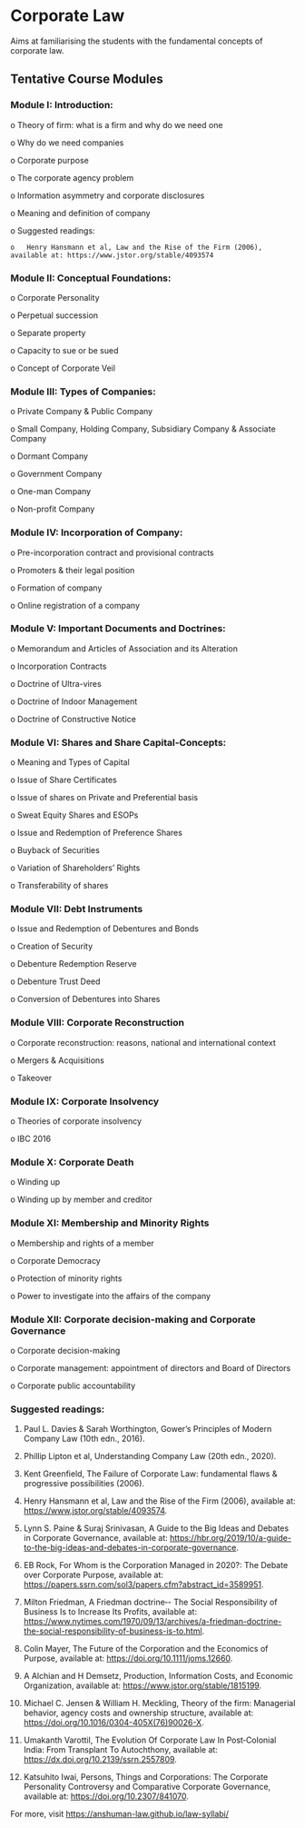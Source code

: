 # Corporate Law
Aims at familiarising the students with the fundamental concepts of corporate law. 


## Tentative Course Modules


### Module I: Introduction:

o	Theory of firm: what is a firm and why do we need one

o	Why do we need companies

o	Corporate purpose

o	The corporate agency problem

o	Information asymmetry and corporate disclosures 

o	Meaning and definition of company 

o	Suggested readings:

    o	Henry Hansmann et al, Law and the Rise of the Firm (2006), available at: https://www.jstor.org/stable/4093574

### Module II: Conceptual Foundations:

o	Corporate Personality

o	Perpetual succession

o	Separate property

o	Capacity to sue or be sued

o	Concept of Corporate Veil

### Module III: Types of Companies:

o	Private Company & Public Company

o	Small Company, Holding Company, Subsidiary Company & Associate Company

o	Dormant Company

o	Government Company

o	One-man Company

o	Non-profit Company


### Module IV: Incorporation of Company:


o	Pre-incorporation contract and provisional contracts 

o	Promoters & their legal position

o	Formation of company 

o	Online registration of a company



### Module V: Important Documents and Doctrines:


o	Memorandum and Articles of Association and its Alteration

o	Incorporation Contracts 

o	Doctrine of Ultra-vires

o	Doctrine of Indoor Management

o	Doctrine of Constructive Notice  



### Module VI: Shares and Share Capital-Concepts:


o	Meaning and Types of Capital 

o	Issue of Share Certificates

o	Issue of shares on Private and Preferential basis

o	Sweat Equity Shares and ESOPs

o	Issue and Redemption of Preference Shares

o	Buyback of Securities

o	Variation of Shareholders’ Rights

o	Transferability of shares 



### Module VII: Debt Instruments


o	Issue and Redemption of Debentures and Bonds

o	Creation of Security

o	Debenture Redemption Reserve

o	Debenture Trust Deed

o	Conversion of Debentures into Shares


### Module VIII: Corporate Reconstruction

o	Corporate reconstruction: reasons, national and international context

o	Mergers & Acquisitions

o	Takeover


### Module IX: Corporate Insolvency

o	Theories of corporate insolvency

o	IBC 2016



### Module X: Corporate Death

o	Winding up

o	Winding up by member and creditor



### Module XI: Membership and Minority Rights

o	Membership and rights of a member

o	Corporate Democracy

o	Protection of minority rights

o	Power to investigate into the affairs of the company



### Module XII: Corporate decision-making and Corporate Governance

o	Corporate decision-making 

o	Corporate management: appointment of directors and Board of Directors

o	Corporate public accountability






### Suggested readings:

1.	Paul L. Davies & Sarah Worthington, Gower’s Principles of Modern Company Law (10th edn., 2016). 

2.	Phillip Lipton et al, Understanding Company Law (20th edn., 2020). 

3.	Kent Greenfield, The Failure of Corporate Law: fundamental flaws & progressive possibilities (2006).

4.	Henry Hansmann et al, Law and the Rise of the Firm (2006), available at: https://www.jstor.org/stable/4093574. 

5.	Lynn S. Paine & Suraj Srinivasan, A Guide to the Big Ideas and Debates in Corporate Governance, available at: https://hbr.org/2019/10/a-guide-to-the-big-ideas-and-debates-in-corporate-governance.

6.	EB Rock, For Whom is the Corporation Managed in 2020?: The Debate over Corporate Purpose, available at: https://papers.ssrn.com/sol3/papers.cfm?abstract_id=3589951. 


7.	Milton Friedman, A Friedman doctrine‐- The Social Responsibility of Business Is to Increase Its Profits, available at: https://www.nytimes.com/1970/09/13/archives/a-friedman-doctrine-the-social-responsibility-of-business-is-to.html. 

8.	Colin Mayer, The Future of the Corporation and the Economics of Purpose, available at: https://doi.org/10.1111/joms.12660.

9.	A Alchian and H Demsetz, Production, Information Costs, and Economic Organization, available at: https://www.jstor.org/stable/1815199. 


10.	Michael C. Jensen & William H. Meckling, Theory of the firm: Managerial behavior, agency costs and ownership structure, available at: https://doi.org/10.1016/0304-405X(76)90026-X. 

11.	Umakanth Varottil, The Evolution Of Corporate Law In Post‐Colonial India: From Transplant To Autochthony, available at: https://dx.doi.org/10.2139/ssrn.2557809.

12.	Katsuhito Iwai, Persons, Things and Corporations: The Corporate Personality Controversy and Comparative Corporate Governance, available at: https://doi.org/10.2307/841070.




For more, visit https://anshuman-law.github.io/law-syllabi/

